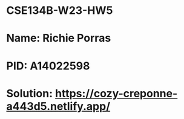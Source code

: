 # CSE134B-W23-HW5

# Name: Richie Porras

# PID: A14022598

# Solution: https://cozy-creponne-a443d5.netlify.app/